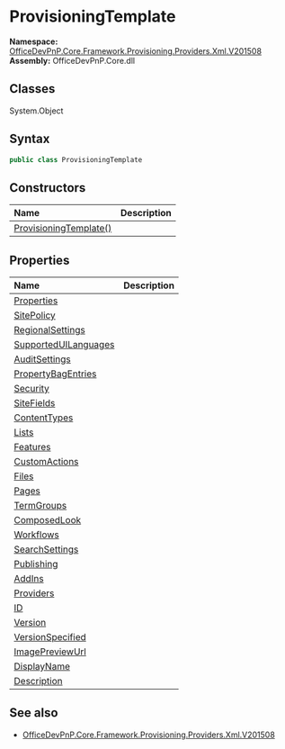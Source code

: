 # ProvisioningTemplate
  
**Namespace:** [OfficeDevPnP.Core.Framework.Provisioning.Providers.Xml.V201508](OfficeDevPnP.Core.Framework.Provisioning.Providers.Xml.V201508.md)  
**Assembly:** OfficeDevPnP.Core.dll  
## Classes
System.Object  
## Syntax
```C#
public class ProvisioningTemplate
```
## Constructors
|**Name**|**Description**|
|:-----|:-----|
| [ProvisioningTemplate()](ProvisioningTemplateconstructor1details.md) | 
## Properties
|**Name**|**Description**|
|:-----|:-----|
| [Properties](ProvisioningTemplate.Properties.md) | 
| [SitePolicy](ProvisioningTemplate.SitePolicy.md) | 
| [RegionalSettings](ProvisioningTemplate.RegionalSettings.md) | 
| [SupportedUILanguages](ProvisioningTemplate.SupportedUILanguages.md) | 
| [AuditSettings](ProvisioningTemplate.AuditSettings.md) | 
| [PropertyBagEntries](ProvisioningTemplate.PropertyBagEntries.md) | 
| [Security](ProvisioningTemplate.Security.md) | 
| [SiteFields](ProvisioningTemplate.SiteFields.md) | 
| [ContentTypes](ProvisioningTemplate.ContentTypes.md) | 
| [Lists](ProvisioningTemplate.Lists.md) | 
| [Features](ProvisioningTemplate.Features.md) | 
| [CustomActions](ProvisioningTemplate.CustomActions.md) | 
| [Files](ProvisioningTemplate.Files.md) | 
| [Pages](ProvisioningTemplate.Pages.md) | 
| [TermGroups](ProvisioningTemplate.TermGroups.md) | 
| [ComposedLook](ProvisioningTemplate.ComposedLook.md) | 
| [Workflows](ProvisioningTemplate.Workflows.md) | 
| [SearchSettings](ProvisioningTemplate.SearchSettings.md) | 
| [Publishing](ProvisioningTemplate.Publishing.md) | 
| [AddIns](ProvisioningTemplate.AddIns.md) | 
| [Providers](ProvisioningTemplate.Providers.md) | 
| [ID](ProvisioningTemplate.ID.md) | 
| [Version](ProvisioningTemplate.Version.md) | 
| [VersionSpecified](ProvisioningTemplate.VersionSpecified.md) | 
| [ImagePreviewUrl](ProvisioningTemplate.ImagePreviewUrl.md) | 
| [DisplayName](ProvisioningTemplate.DisplayName.md) | 
| [Description](ProvisioningTemplate.Description.md) | 
## See also
- [OfficeDevPnP.Core.Framework.Provisioning.Providers.Xml.V201508](OfficeDevPnP.Core.Framework.Provisioning.Providers.Xml.V201508.md)
